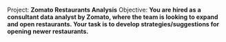 Project: **Zomato Restaurants Analysis**
Objective: **You are hired as a consultant data analyst by Zomato, where the team is looking to expand and open restaurants. Your task is to develop strategies/suggestions for opening newer restaurants.**
